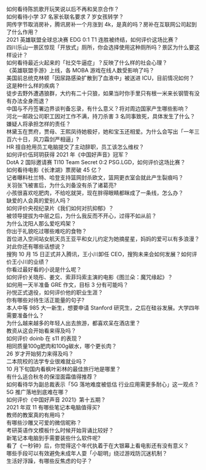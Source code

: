 如何看待陈凯歌开玩笑说以后不再和吴京合作？  
如何看待小学 37 名家长联名要求 7 岁女孩转学？  
网传字节取消房补，腾讯房补一个月涨到 4k，是真的吗？房补在互联网公司起到了什么作用？  
2021 英雄联盟全球总决赛 EDG 0:1 T1 连胜被终结，如何评价这场比赛？  
四川乐山一景区惊现「开放式」厕所，你会选择使用这种厕所吗？景区为什么要这样设计？  
如何看待最近火起来的「社交牛逼症」？反映了什么样的社会心理？  
《英雄联盟手游》上线，各 MOBA 游戏在线人数受影响了吗？  
美国前总统克林顿「因尿路感染扩散到了血液中」被送进 ICU，目前情况如何？这是种什么样的疾病？  
徒步去野外遭遇狼群，大约有二十只狼，如果当时你手里只有根一米来长钢管有没有办法全身而退？  
中国与不丹签署边界谈判备忘录，有什么意义？将对周边国家产生哪些影响？  
河北一邮政公司职工因对工作不满，持刀杀害 3 名同事致死，具体发生了什么？嫌疑人将承担怎样的责任？  
林黛玉在贾府，贾母、王熙凤待她极好，她和宝玉还相爱。为什么会写出「一年三百六十日，风刀霜剑严相逼」?  
HR 擅自抢用员工电脑提交了主动辞职，员工该怎么维权？  
如何评价伍珂玥获得 2021 年《中国好声音》冠军？  
DotA 2 国际邀请赛 TI10 Team Secret 0:2 PSG.LGD，如何评价这场比赛？  
如何看待电影《长津湖》票房破 45 亿？  
记者曝料杜兰特、哈登支持篮网封杀欧文，篮网更衣室会就此产生裂痕吗？  
关羽张飞被害后，为什么刘备没有杀了诸葛亮?  
小孩很喜欢吃肥肉，不给吃就哭，现在胖得眼睛都眯成了一条线，怎么办？  
缺爱的人会真的爱别人吗？  
如何评价央视纪录片《我们如何对抗抑郁》？  
被领导提拔为中层之后，为什么我反而不开心，过得不如从前？  
为什么沈阳人那么爱吃鸡架？  
你出于礼貌吃过哪些难吃的食物？  
首位进入空间站女航天员王亚平和女儿约定为她摘星星，妈妈的爱可以有多浪漫？对此你还有哪些话想说？  
搜狗 10 月 15 日正式并入腾讯，王小川卸任 CEO，搜狗未来会如何发展？如何评价王小川的业绩？  
你看过最好看的小说是什么呢？  
如何评价关晓彤、姜文、索菲玛索主演的电影《图兰朵：魔咒缘起》？  
如何用一天半准备 GRE 作文，目标 3 分有可能吗？  
孙悦正式退役，如何评价他的职业生涯？  
你有哪些对待生活正能量的句子?  
本人中等 985 大一新生，想要申请 Stanford 研究生，之后在硅谷发展。大学四年需要准备什么？  
为什么越来越多的年轻人出去旅游，都喜欢呆在酒店里？  
教资从这会开始看来得及吗？  
如何评价 doinb 在 s11 的表现？  
相同质量100g肥肉和100g碳水，哪个更长肉？  
26 岁才开始努力来得及吗？  
二本院校的法学专业很难就业吗？  
10 月下旬国内看枫叶彩林的最佳旅行地是哪里？  
有什么适合秋冬的保湿面霜值得推荐？  
如何看待华为副总裁表示「5G 落地难度被低估 行业应用需更多耐心」这一观点？5G 推广落地到底难在哪？  
如何评价《中国好声音 2021》第十五期？  
2021 年双 11 有哪些笔记本电脑值得买?  
教师的教案真的有用吗？  
有哪些沙雕又可爱的微信昵称？  
考研英语作文模板什么时候开始背诵比较好？  
新笔记本电脑到手需要装些什么软件呢?  
看了《一秒钟》后，你觉得这个年代执着于在大银幕上看电影还有没有意义？  
哪些手段可以有效避免未成年人耍「小聪明」绕过游戏防沉迷机制？  
生活好浮躁，有哪些反焦虑的句子？  
